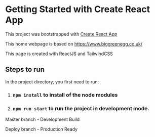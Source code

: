 # Getting Started with Create React App

This project was bootstrapped with [Create React App](https://github.com/facebook/create-react-app)

This home webpage is based on https://www.biggreenegg.co.uk/

This page is created with ReactJS and TailwindCSS

## Steps to run

In the project directory, you first need to run:

1. ### `npm install` to install of the node modules
2. ### `npm run start` to run the project in development mode.

Master branch - Development Build

Deploy branch - Production Ready
